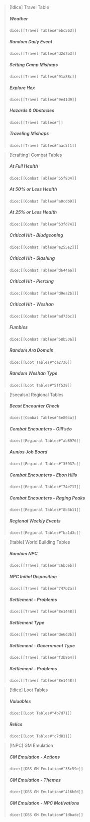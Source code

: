 > [!dice] Travel Table
> ##### Weather
>`dice:[[Travel Tables#^ebc563]]`
>
>##### Random Daily Event
>`dice:[[Travel Tables#^d2d7b3]]`
>
>#####  Setting Camp Mishaps
>`dice:[[Travel Tables#^91a88c]]`
>
>#####  Explore Hex
>`dice:[[Travel Tables#^9e41d9]]`
>
>#####  Hazards & Obstacles
>`dice:[[Travel Tables#^]]`
>
>##### Traveling Mishaps
>`dice:[[Travel Tables#^aac5f1]]`
>

>[!crafting] Combat Tables
>##### At Full Health
>`dice:[[Combat Tables#^55f934]]`
>
>##### At 50% or Less Health
>`dice:[[Combat Tables#^a0cdb9]]`
>
>##### At 25% or Less Health
>`dice:[[Combat Tables#^53fd74]]`
>
>##### Critical Hit - Bludgeoning
>`dice:[[Combat Tables#^e255e2]]]`
>
>##### Critical Hit - Slashing
>`dice:[[Combat Tables#^d644aa]]`
>
>##### Critical Hit - Piercing
>`dice:[[Combat Tables#^d9ea2b]]]`
>
>##### Critical Hit - Weshan
>`dice:[[Combat Tables#^ad73bc]]`
>
>##### Fumbles
>`dice:[[Combat Tables#^58b53a]]`
>
>##### Random Ara Domain
>`dice:[[Loot Tables#^ca2736]]`
>
>##### Random Weshan Type
>`dice:[[Loot Tables#^5ff539]]`

>[!seealso] Regional Tables
>##### Beast Encounter Check
>`dice:[[Combat Tables#^5e804a]]`
>
>##### Combat Encounters - Gill’séo
>`dice:[[Regional Tables#^ab8976]]`
>
>##### Aunios Job Board
>`dice:[[Regional Tables#^35937c]]`
>
>##### Combat Encounters - Ebon Hills
>`dice:[[Regional Tables#^74e717]]`
>
>##### Combat Encounters - Raging Peaks
>`dice:[[Regional Tables#^8b3b11]]`
>
>##### Regional Weekly Events
>`dice:[[Regional Tables#^ba1d3c]]`

> [!table] World Building Tables
>##### Random NPC
>`dice:[[Travel Tables#^c6bceb]]`
>
>##### NPC Initial Disposition
>`dice:[[Travel Tables#^747b2a]]`
>
>##### Settlement - Problems
>`dice:[[Travel Tables#^8e1448]]`
>
>##### Settlement Type
>`dice:[[Travel Tables#^de6d3b]]`
>
>##### Settlement - Government Type
>`dice:[[Travel Tables#^f3b864]]`
>
>##### Settlement - Problems
>`dice:[[Travel Tables#^8e1448]]`


>[!dice] Loot Tables
>##### Valuables
>`dice:[[Loot Tables#^4b7d71]]`
>
>##### Relics
>`dice:[[Loot Tables#^c7d811]]`

>[!NPC] GM Emulation
>
>##### GM Emulation - Actions
>`dice:[[DBS GM Emulation#^35c59e]]`
>
>##### GM Emulation - Themes
>`dice:[[DBS GM Emulation#^416b0d]]`
>
>##### GM Emulation - NPC Motivations
>`dice:[[DBS GM Emulation#^1dbade]]`
>